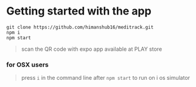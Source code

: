 
# Getting started with the app
`git clone https://github.com/himanshub16/meditrack.git` <br>
`npm i` <br>
`npm start` <br>
>scan the QR code with expo app available at PLAY store <br>
### for OSX users <br>
>press `i` in the command line after `npm start` to run on i os simulator 
